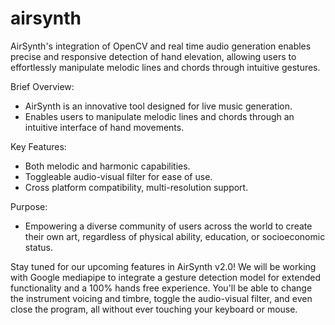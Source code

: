 # airsynth
AirSynth's integration of OpenCV and real time audio generation enables precise and responsive detection of hand elevation, allowing users to effortlessly manipulate melodic lines and chords through intuitive gestures.

Brief Overview:
- AirSynth is an innovative tool designed for live music generation.
- Enables users to manipulate melodic lines and chords through an intuitive interface of hand movements.

Key Features:
- Both melodic and harmonic capabilities.
- Toggleable audio-visual filter for ease of use.
- Cross platform compatibility, multi-resolution support.

Purpose:
- Empowering a diverse community of users across the world to create their own art, regardless of physical ability, education, or socioeconomic status.

Stay tuned for our upcoming features in AirSynth v2.0! We will be working with Google mediapipe to integrate a gesture detection model for extended functionality and a 100% hands free experience. You'll be able to change the instrument voicing and timbre, toggle the audio-visual filter, and even close the program, all without ever touching your keyboard or mouse.
